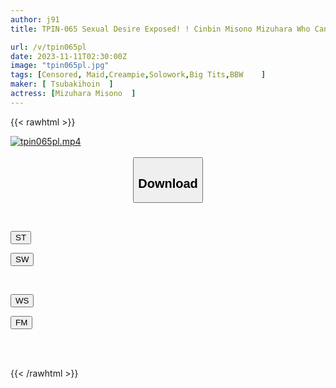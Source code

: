 ```yaml
---
author: j91
title: TPIN-065 Sexual Desire Exposed! ! Cinbin Misono Mizuhara Who Can't Stop Being A Serious Female Agony Helper

url: /v/tpin065pl
date: 2023-11-11T02:30:00Z
image: "tpin065pl.jpg"
tags: [Censored, Maid,Creampie,Solowork,Big Tits,BBW	]
maker: [ Tsubakihoin  ]
actress: [Mizuhara Misono  ]
---
```



{{< rawhtml >}}

<div class="video" data-videoid="KXBR19VqYlc08dj">
    <a href="javascript:;">
        <img src="https://my.j91.asia/v/tpin065pl/tpin065pl.jpg" width="WIDTH" height="HEIGHT" alt="tpin065pl.mp4" loading="lazy">
    </a>
</div>

<script type="text/javascript" src="https://j91.asia/asset/on-demand-st.js"></script>

<br>
  <link rel="stylesheet" href="https://j91.asia/asset/bs5.css">
  
  <center>
  <button class="btn btn-primary" type="button" data-bs-toggle="collapse" data-bs-target=".multi-collapse" aria-expanded="false" aria-controls="multiCollapseExample1 multiCollapseExample2"><h2>Download</h2></button></center>
</p>
<div class="row">
  <div class="col">
    <div class="collapse multi-collapse" id="multiCollapseExample1">
      <div class="card card-body">
	      	      <br>
<div class="buttons">  
<p><a href="https://streamtape.to/v/KXBR19VqYlc08dj" target="_blank"><button class="btn-hover color-3"><i class="fa fa-download"></i> ST</button></a></p>
<p><a href="https://sfastwish.com/dxrer4d8swzz" target="_blank"><button class="btn-hover color-2"><i class="fa fa-download"></i> SW</button></a></p></div>
    </div>
  </div>
</div>
  <div class="col">
    <div class="collapse multi-collapse" id="multiCollapseExample2">
      <div class="card card-body">
	      <br>
<div class="buttons">
<p><a href="javascript:;" target="_blank"><button class="btn-hover color-9"><i class="fa fa-download"></i> WS</button></a></p>
<p><a href="javascript:;" target="_blank"><button class="btn-hover color-8"><i class="fa fa-download"></i> FM</button></a></p></div>
<br><br>
      </div>
    </div>
  </div>
</div>

{{< /rawhtml >}}
